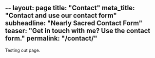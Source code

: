 --
layout: page
title: "Contact"
meta_title: "Contact and use our contact form"
subheadline: "Nearly Sacred Contact Form"
teaser: "Get in touch with me? Use the contact form."
permalink: "/contact/"
---

Testing out page.                                               


 
